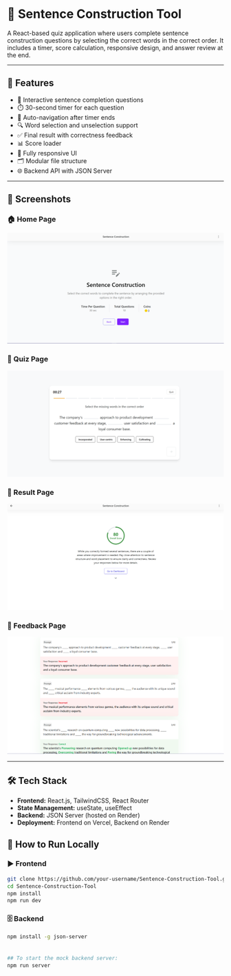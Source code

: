 # 📝 Sentence Construction Tool

A React-based quiz application where users complete sentence construction questions by selecting the correct words in the correct order. It includes a timer, score calculation, responsive design, and answer review at the end.

---

## 🚀 Features

- 📝 Interactive sentence completion questions
- ⏱️ 30-second timer for each question
- 🔁 Auto-navigation after timer ends
- 🔍 Word selection and unselection support
- ✅ Final result with correctness feedback
- 📊 Score loader
- 🔄 Fully responsive UI
- 🗂 Modular file structure
- 🌐 Backend API with JSON Server

---

## 📸 Screenshots

### 🏠 Home Page

![Home Page](./src/assets/ss/1.png)

### 🧩 Quiz Page

![Quiz Page](./src/assets/ss/2.png)

### 🏁 Result Page

![Result Page](./src/assets/ss/3.png)

### 💬 Feedback Page

![Feedback Page](./src/assets/ss/4.png)

---

## 🛠️ Tech Stack

- **Frontend:** React.js, TailwindCSS, React Router
- **State Management:** useState, useEffect
- **Backend:** JSON Server (hosted on Render)
- **Deployment:** Frontend on Vercel, Backend on Render

## 🚧 How to Run Locally

### ▶️ Frontend

```bash
git clone https://github.com/your-username/Sentence-Construction-Tool.git
cd Sentence-Construction-Tool
npm install
npm run dev
```

### 🗄️ Backend

````bash
npm install -g json-server


## To start the mock backend server:
npm run server
````
